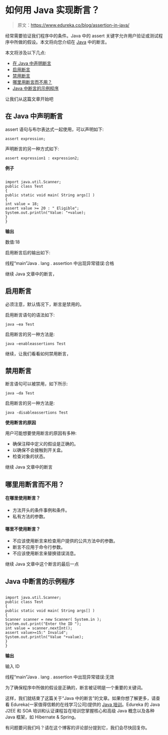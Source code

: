 # 如何用 Java 实现断言？

> 原文：<https://www.edureka.co/blog/assertion-in-java/>

经常需要验证我们程序中的条件。Java 中的 assert 关键字允许用户验证或测试程序中所做的假设。本文将向您介绍在 [Java](https://www.edureka.co/blog/java-tutorial/) 中的断言。

本文将涉及以下几点:

*   [在 Java 中声明断言](#DeclaringAssertionInJava)
*   [启用断言](#EnableAssertions)
*   [禁用断言](#DisableAssertions)
*   [哪里用断言而不用？](#WhereToUseAssertionAndNot?)
*   [Java 中断言的示例程序](#SampleProgramForAssertionInJava)

让我们从这篇文章开始吧

## **在 Java 中声明断言**

assert 语句与布尔表达式一起使用，可以声明如下:

```
assert expression;
```

声明断言的另一种方式如下:

```
assert expression1 : expression2;
```

**例子**

```

import java.util.Scanner;
public class Test
{
public static void main( String args[] )
{
int value = 18;
assert value >= 20 : " Eligible";
System.out.println("Value: "+value);
}
}

```

**输出**

数值:18

启用断言后的输出如下:

线程“main”Java . lang . assertion 中出现异常错误:合格

继续 Java 文章中的断言，

## **启用断言**

必须注意，默认情况下，断言是禁用的。

启用断言语句的语法如下:

```
java –ea Test
```

启用断言的另一种方法是:

```
java –enableassertions Test
```

继续，让我们看看如何禁用断言，

## **禁用断言**

断言语句可以被禁用，如下所示:

```
java –da Test
```

启用断言的另一种方法是:

```
java -disableassertions Test
```

**使用断言的原因**

用户可能想要使用断言的原因有多种:

*   确保注释中定义的假设是正确的。
*   以确保不会接触到开关盒。
*   检查对象的状态。

继续 Java 文章中的断言

## **哪里用断言而不用？**

#### **在哪里使用断言？**

*   方法开头的条件事例和条件。
*   私有方法的参数。

#### **哪里不使用断言？**

*   不应该使用断言来检查用户提供的公共方法中的参数。
*   断言不应用于命令行参数。
*   不应该使用断言来替换错误消息。

继续 Java 文章中这个断言的最后一点

## **Java 中断言的示例程序**

```

import java.util.Scanner;
public class Test
{
public static void main( String args[] )
{
Scanner scanner = new Scanner( System.in );
System.out.print("Enter the ID ");
int value = scanner.nextInt();
assert value>=15:" Invalid";
System.out.println("Value "+value);
}
}

```

**输出**

输入 ID

线程“main”Java . lang . assertion 中出现异常错误:无效

为了确保程序中所做的假设是正确的，断言被证明是一个重要的关键词。

这样，我们就结束了这篇关于“Java 中的断言”的文章。如果你想了解更多，请查看 Edureka(一家值得信赖的在线学习公司)提供的 [Java 培训](https://www.edureka.co/java-j2ee-soa-training)。Edureka 的 Java J2EE 和 SOA 培训和认证课程旨在培训您掌握核心和高级 Java 概念以及各种 Java 框架，如 Hibernate & Spring。

有问题要问我们吗？请在这个博客的评论部分提到它，我们会尽快回复你。